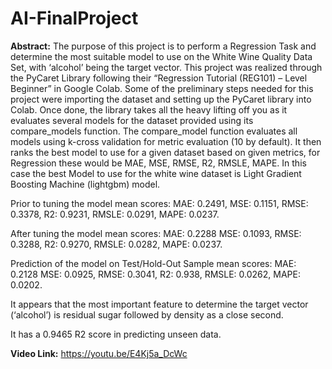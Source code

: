 # AI-FinalProject

**Abstract:** The purpose of this project is to perform a Regression Task and determine the most suitable model to use on the White Wine Quality Data Set, with ‘alcohol’ being the target vector. This project was realized through the PyCaret Library following their “Regression Tutorial (REG101) – Level Beginner” in Google Colab. Some of the preliminary steps needed for this project were importing the dataset and setting up the PyCaret library into Colab. Once done, the library takes all the heavy lifting off you as it evaluates several models for the dataset provided using its compare_models function. The compare_model function evaluates all models using k-cross validation for metric evaluation (10 by default). It then ranks the best model to use for a given dataset based on given metrics, for Regression these would be MAE, MSE, RMSE, R2, RMSLE, MAPE. In this case the best Model to use for the white wine dataset is Light Gradient Boosting Machine (lightgbm) model. 

Prior to tuning the model mean scores: MAE: 0.2491, MSE: 0.1151, RMSE: 0.3378, R2: 0.9231, RMSLE: 0.0291, MAPE: 0.0237.

After tuning the model mean scores: MAE: 0.2288 MSE: 0.1093, RMSE: 0.3288, R2: 0.9270, RMSLE: 0.0282, MAPE: 0.0237.

Prediction of the model on Test/Hold-Out Sample mean scores: MAE: 0.2128 MSE: 0.0925, RMSE: 0.3041, R2: 0.938, RMSLE: 0.0262, MAPE: 0.0202.

It appears that the most important feature to determine the target vector (‘alcohol’) is residual sugar followed by density as a close second.

It has a 0.9465 R2 score in predicting unseen data. 


**Video Link:** https://youtu.be/E4Kj5a_DcWc

